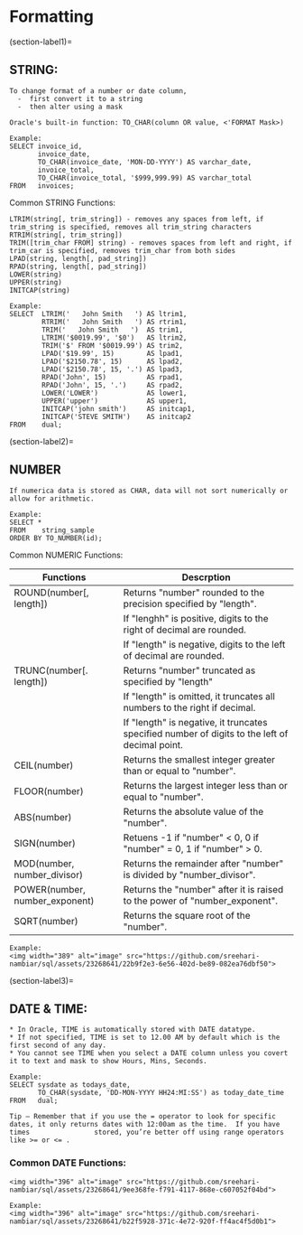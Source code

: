 # Formatting

(section-label1)=
## STRING:

    To change format of a number or date column,
      -  first convert it to a string
      -  then alter using a mask
    
    Oracle's built-in function: TO_CHAR(column OR value, <'FORMAT Mask>)
    
    Example:
    SELECT invoice_id,
           invoice_date,
           TO_CHAR(invoice_date, 'MON-DD-YYYY') AS varchar_date,
           invoice_total,
           TO_CHAR(invoice_total, '$999,999.99) AS varchar_total
    FROM   invoices;

Common STRING Functions:

    LTRIM(string[, trim_string]) - removes any spaces from left, if trim_string is specified, removes all trim_string characters 
    RTRIM(string[, trim_string])
    TRIM([trim_char FROM] string) - removes spaces from left and right, if trim_car is specified, removes trim_char from both sides
    LPAD(string, length[, pad_string])
    RPAD(string, length[, pad_string])
    LOWER(string)
    UPPER(string)
    INITCAP(string)

    Example:
    SELECT  LTRIM('   John Smith   ') AS ltrim1,
            RTRIM('   John Smith   ') AS rtrim1,
            TRIM('   John Smith   ')  AS trim1,
            LTRIM('$0019.99', '$0')   AS ltrim2,
            TRIM('$' FROM '$0019.99') AS trim2,
            LPAD('$19.99', 15)        AS lpad1,
            LPAD('$2150.78', 15)      AS lpad2,
            LPAD('$2150.78', 15, '.') AS lpad3,
            RPAD('John', 15)          AS rpad1,
            RPAD('John', 15, '.')     AS rpad2,
            LOWER('LOWER')            AS lower1,
            UPPER('upper')            AS upper1,
            INITCAP('john smith')     AS initcap1,
            INITCAP('STEVE SMITH')    AS initcap2
    FROM    dual;
            
    
(section-label2)=    
## NUMBER

    If numerica data is stored as CHAR, data will not sort numerically or allow for arithmetic.

    Example:
    SELECT *
    FROM    string_sample
    ORDER BY TO_NUMBER(id);

Common NUMERIC Functions:

| Functions                      | Descrption                                                                                     |
| ------------------------------ | ---------------------------------------------------------------------------------------------- |
| ROUND(number[, length])        | Returns "number" rounded to the precision specified by "length".                               |
|                                | If "lenghh" is positive, digits to the right of decimal are rounded.                           |
|                                | If "length" is negative, digits to the left of decimal are rounded.                            |
| TRUNC(number[. length])        | Returns "number" truncated as specified by "length"                                            |
|                                | If "length" is omitted, it truncates all numbers to the right if decimal.                      |
|                                | If "length" is negative, it truncates specified number of digits to the left of decimal point. |
| CEIL(number)                   | Returns the smallest integer greater than or equal to "number".                                |
| FLOOR(number)                  | Returns the largest integer less than or equal to "number".                                    |
| ABS(number)                    | Returns the absolute value of the "number".                                                    |
| SIGN(number)                   | Retuens -1 if "number" < 0, 0 if "number" = 0, 1 if "number" > 0.                              |
| MOD(number, number_divisor)    | Returns the remainder after "number" is divided by "number_divisor".                           |
| POWER(number, number_exponent) | Returns the "number" after it is raised to the power of "number_exponent".                     |
| SQRT(number)                   | Returns the square root of the "number".                                                       |
    

    Example:
    <img width="389" alt="image" src="https://github.com/sreehari-nambiar/sql/assets/23268641/22b9f2e3-6e56-402d-be89-082ea76dbf50">

(section-label3)=
## DATE & TIME:

    * In Oracle, TIME is automatically stored with DATE datatype.
    * If not specified, TIME is set to 12.00 AM by default which is the first second of any day.
    * You cannot see TIME when you select a DATE column unless you covert it to text and mask to show Hours, Mins, Seconds.

    Example:
    SELECT sysdate as todays_date,
           TO_CHAR(sysdate, 'DD-MON-YYYY HH24:MI:SS') as today_date_time
    FROM   dual;
    
    Tip – Remember that if you use the = operator to look for specific dates, it only returns dates with 12:00am as the time.  If you have times                stored, you’re better off using range operators like >= or <= .
    

### Common DATE Functions:

    <img width="396" alt="image" src="https://github.com/sreehari-nambiar/sql/assets/23268641/9ee368fe-f791-4117-868e-c607052f04bd">

    Example:
    <img width="396" alt="image" src="https://github.com/sreehari-nambiar/sql/assets/23268641/b22f5928-371c-4e72-920f-ff4ac4f5d0b1">
